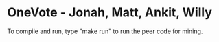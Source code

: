 OneVote - Jonah, Matt, Ankit, Willy
=======

To compile and run, type "make run" to run the peer code for mining.
